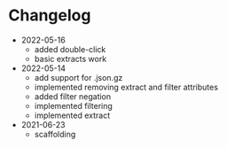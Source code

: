 # Changelog

- 2022-05-16
    - added double-click
    - basic extracts work
- 2022-05-14 
    - add support for .json.gz
    - implemented removing extract and filter attributes
    - added filter negation
    - implemented filtering
    - implemented extract
- 2021-06-23 
    - scaffolding
